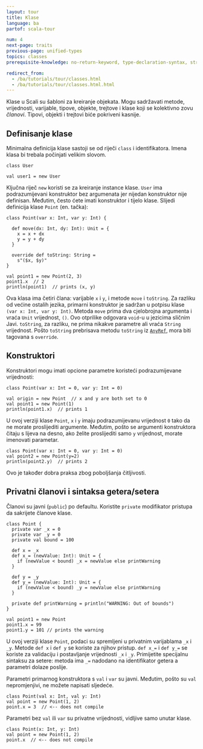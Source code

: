 ```yaml
---
layout: tour
title: Klase
language: ba
partof: scala-tour

num: 4
next-page: traits
previous-page: unified-types
topics: classes
prerequisite-knowledge: no-return-keyword, type-declaration-syntax, string-interpolation, procedures

redirect_from:
  - /ba/tutorials/tour/classes.html
  - /ba/tutorials/tour/classes.html.html
---
```


Klase u Scali su šabloni za kreiranje objekata.
Mogu sadržavati metode, vrijednosti, varijable, tipove, objekte, trejtove i klase koji se kolektivno zovu _članovi_. 
Tipovi, objekti i trejtovi biće pokriveni kasnije.

## Definisanje klase
Minimalna definicija klase sastoji se od riječi `class` i identifikatora. Imena klasa bi trebala počinjati velikim slovom.
```tut
class User

val user1 = new User
```
Ključna riječ `new` koristi se za kreiranje instance klase. 
`User` ima podrazumijevani konstruktor bez argumenata jer nijedan konstruktor nije definisan. 
Međutim, često ćete imati konstruktor i tijelo klase.
Slijedi definicija klase `Point` (en. tačka):

```tut
class Point(var x: Int, var y: Int) {

  def move(dx: Int, dy: Int): Unit = {
    x = x + dx
    y = y + dy
  }

  override def toString: String =
    s"($x, $y)"
}

val point1 = new Point(2, 3)
point1.x  // 2
println(point1)  // prints (x, y)
```

Ova klasa ima četiri člana: varijable `x` i `y`, i metode `move` i `toString`. 
Za razliku od većine ostalih jezika, primarni konstruktor je sadržan u potpisu klase `(var x: Int, var y: Int)`. 
Metoda `move` prima dva cjelobrojna argumenta i vraća `Unit` vrijednost, `()`. 
Ovo otprilike odgovara `void`-u u jezicima sličnim Javi. 
`toString`, za razliku, ne prima nikakve parametre ali vraća `String` vrijednost.
Pošto `toString` prebrisava metodu `toString` iz [`AnyRef`](unified-types.html), mora biti tagovana s `override`.

## Konstruktori

Konstruktori mogu imati opcione parametre koristeći podrazumijevane vrijednosti:

```tut
class Point(var x: Int = 0, var y: Int = 0)

val origin = new Point  // x and y are both set to 0
val point1 = new Point(1)
println(point1.x)  // prints 1

```

U ovoj verziji klase `Point`, `x` i `y` imaju podrazumijevanu vrijednost `0` tako da ne morate proslijediti argumente.
Međutim, pošto se argumenti konstruktora čitaju s lijeva na desno, ako želite proslijediti samo `y` vrijednost, morate imenovati parametar.
```
class Point(var x: Int = 0, var y: Int = 0)
val point2 = new Point(y=2)
println(point2.y)  // prints 2
```

Ovo je također dobra praksa zbog poboljšanja čitljivosti.

## Privatni članovi i sintaksa getera/setera
Članovi su javni (`public`) po defaultu. 
Koristite `private` modifikator pristupa da sakrijete članove klase.
```tut
class Point {
  private var _x = 0
  private var _y = 0
  private val bound = 100

  def x = _x
  def x_= (newValue: Int): Unit = {
    if (newValue < bound) _x = newValue else printWarning
  }

  def y = _y
  def y_= (newValue: Int): Unit = {
    if (newValue < bound) _y = newValue else printWarning
  }

  private def printWarning = println("WARNING: Out of bounds")
}

val point1 = new Point
point1.x = 99
point1.y = 101 // prints the warning
```
U ovoj verziji klase `Point`, podaci su spremljeni u privatnim varijablama `_x` i `_y`. 
Metode `def x` i `def y` se koriste za njihov pristup. 
`def x_=` i `def y_=` se koriste za validaciju i postavljanje vrijednosti `_x` i `_y`. 
Primijetite specijalnu sintaksu za setere: metoda ima `_=` nadodano na identifikator getera a parametri dolaze poslije.

Parametri primarnog konstruktora s `val` i `var` su javni. 
Međutim, pošto su `val` nepromjenjivi, ne možete napisati sljedeće.
```
class Point(val x: Int, val y: Int)
val point = new Point(1, 2)
point.x = 3  // <-- does not compile
```

Parametri bez `val` ili `var` su privatne vrijednosti, vidljive samo unutar klase.
```
class Point(x: Int, y: Int)
val point = new Point(1, 2)
point.x  // <-- does not compile
```
